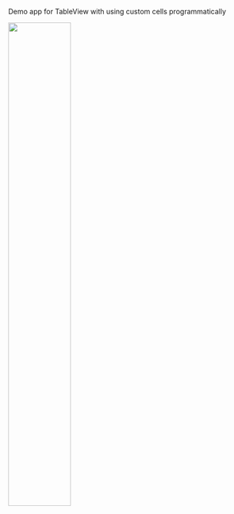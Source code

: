 Demo app for TableView with using custom cells programmatically

<img src="https://github.com/mertozseven/ProgrammaticCustomTableView/assets/75128197/5b10a2be-b1f4-4565-bfeb-5e3ae77f84fe" width=50% height=50% />
